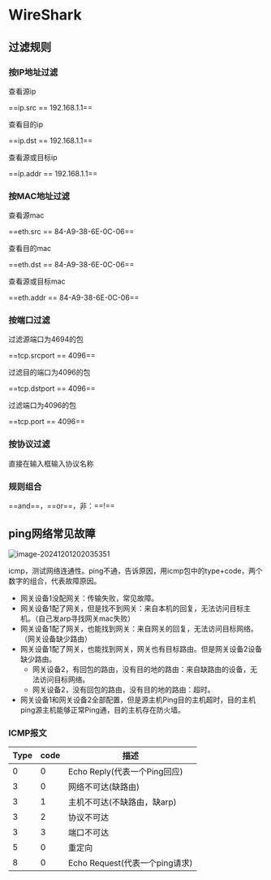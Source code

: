 # WireShark

## 过滤规则

### 按IP地址过滤

查看源ip

==ip.src == 192.168.1.1==

查看目的ip

==ip.dst == 192.168.1.1==

查看源或目标ip

==ip.addr ==  192.168.1.1==

### 按MAC地址过滤

查看源mac

==eth.src == 84-A9-38-6E-0C-06==

查看目的mac

==eth.dst == 84-A9-38-6E-0C-06==

查看源或目标mac

==eth.addr == 84-A9-38-6E-0C-06==

### 按端口过滤

过滤源端口为4694的包

==tcp.srcport == 4096==

过滤目的端口为4096的包

==tcp.dstport == 4096==

过滤端口为4096的包

==tcp.port == 4096==

### 按协议过滤

直接在输入框输入协议名称

### 规则组合

==and==，==or==，非：==!==

## ping网络常见故障

![image-20241201202035351](https://gitee.com/cnuto/images/raw/master/image/image-20241201202035351.png)

icmp，测试网络连通性。ping不通，告诉原因，用icmp包中的type+code，两个数字的组合，代表故障原因。

- 网关设备1没配网关：传输失败，常见故障。
- 网关设备1配了网关，但是找不到网关：来自本机的回复，无法访问目标主机。（自己发arp寻找网关mac失败）
- 网关设备1配了网关，也能找到网关：来自网关的回复，无法访问目标网络。（网关设备缺少路由）
- 网关设备1配了网关，也能找到网关，网关也有目标路由。但是网关设备2设备缺少路由。
  - 网关设备2，有回包的路由，没有目的地的路由：来自缺路由的设备，无法访问目标网络。
  - 网关设备2，没有回包的路由，没有目的地的路由：超时。
- 网关设备1和网关设备2全部配置，但是源主机Ping目的主机超时，目的主机ping源主机能够正常Ping通，目的主机存在防火墙。

### ICMP报文

| Type | code | 描述                           |
| ---- | ---- | ------------------------------ |
| 0    | 0    | Echo Reply(代表一个Ping回应)   |
| 3    | 0    | 网络不可达(缺路由)             |
| 3    | 1    | 主机不可达(不缺路由，缺arp)    |
| 3    | 2    | 协议不可达                     |
| 3    | 3    | 端口不可达                     |
| 5    | 0    | 重定向                         |
| 8    | 0    | Echo Request(代表一个ping请求) |

